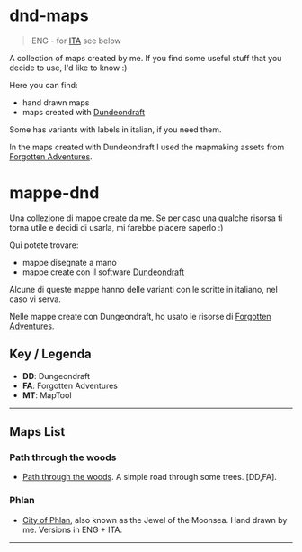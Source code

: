 # dnd-maps

> ENG - for [ITA](#mappe-dnd) see below

A collection of maps created by me. If you find some useful stuff that you decide
to use, I'd like to know :)


Here you can find:

- hand drawn maps
- maps created with [Dundeondraft](https://dungeondraft.net/)

Some has variants with labels in italian, if you need them.

In the maps created with Dundeondraft I used the mapmaking assets from
[Forgotten Adventures](https://www.forgotten-adventures.net/).


# mappe-dnd

Una collezione di mappe create da me. Se per caso una qualche risorsa ti torna
utile e decidi di usarla, mi farebbe piacere saperlo :)


Qui potete trovare:

- mappe disegnate a mano
- mappe create con il software [Dundeondraft](https://dungeondraft.net/)

Alcune di queste mappe hanno delle varianti con le scritte in italiano, nel
caso vi serva.

Nelle mappe create con Dungeondraft, ho usato le risorse di
[Forgotten Adventures](https://www.forgotten-adventures.net/).


## Key / Legenda

- **DD**: Dungeondraft
- **FA**: Forgotten Adventures
- **MT**: MapTool

---

## Maps List

### Path through the woods

- [Path through the woods](maps/random/path-through-the-woods). A simple road
  through some trees. [DD,FA].


### Phlan

- [City of Phlan](maps/city-phlan), also known as the Jewel of the Moonsea.
  Hand drawn by me. Versions in ENG + ITA.



---

